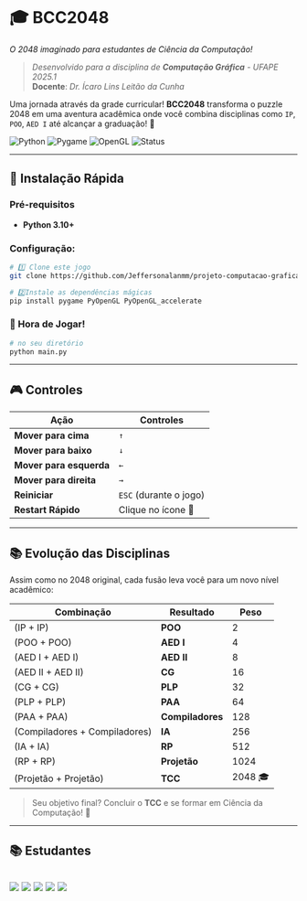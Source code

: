 # 🎓 BCC2048
*O 2048 imaginado para estudantes de Ciência da Computação!*
> *Desenvolvido para a disciplina de **Computação Gráfica** - UFAPE 2025.1*\
> **Docente**: *Dr. Ícaro Lins Leitão da Cunha*

Uma jornada através da grade curricular! **BCC2048** transforma o puzzle 2048 em uma aventura acadêmica onde você combina disciplinas como `IP`, `POO`, `AED I` até alcançar a graduação! 🚀

![Python](https://img.shields.io/badge/python-v3.10+-blue.svg)
![Pygame](https://img.shields.io/badge/pygame-enabled-green.svg)
![OpenGL](https://img.shields.io/badge/OpenGL-accelerated-red.svg)
![Status](https://img.shields.io/badge/status-ready%20to%20play-brightgreen.svg)

---

## 🚀 Instalação Rápida

### Pré-requisitos
- **Python 3.10+**


### Configuração:

```bash
# 1️⃣ Clone este jogo
git clone https://github.com/Jeffersonalanmm/projeto-computacao-grafica

# 2️⃣Instale as dependências mágicas
pip install pygame PyOpenGL PyOpenGL_accelerate
```

### 🎯 Hora de Jogar!
```bash
# no seu diretório
python main.py
```
---

## 🎮 Controles

| Ação | Controles |
|------|-----------|
| **Mover para cima** | `↑`  |
| **Mover para baixo** | `↓` |
| **Mover para esquerda** | `←`  |
| **Mover para direita** | `→`  |
| **Reiniciar** | `ESC` (durante o jogo) |
| **Restart Rápido** | Clique no ícone 🔄 |

---

## 📚 Evolução das Disciplinas

Assim como no 2048 original, cada fusão leva você para um novo nível acadêmico:  

| Combinação | Resultado | Peso |
|------------|-----------|------|
| (IP + IP) | **POO** | 2 |
| (POO + POO) | **AED I** | 4 |
| (AED I + AED I) | **AED II** | 8 |
| (AED II + AED II) | **CG** | 16 |
| (CG + CG) | **PLP** | 32 |
| (PLP + PLP) | **PAA** | 64 |
| (PAA + PAA) | **Compiladores** | 128 |
| (Compiladores + Compiladores) | **IA** | 256 |
| (IA + IA) | **RP** | 512 |
| (RP + RP) | **Projetão** | 1024 |
| (Projetão + Projetão) | **TCC** | 2048 🎓 |

> Seu objetivo final? Concluir o **TCC** e se formar em Ciência da Computação! 🚀

---
## 📚 Estudantes

[![](https://img.shields.io/badge/biancacneves-30363D?style=for-the-badge&logo=GitHub-Sponsors&logoColor=8957E5)](https://github.com/biancacneves) 
[![](https://img.shields.io/badge/hugomtths-30363D?style=for-the-badge&logo=GitHub-Sponsors&logoColor=8957E5)](https://github.com/hugomtths)
[![](https://img.shields.io/badge/Jeffersonalanmm-30363D?style=for-the-badge&logo=GitHub-Sponsors&logoColor=8957E5)](https://github.com/Jeffersonalanmm) 
[![](https://img.shields.io/badge/laissaGmA-30363D?style=for-the-badge&logo=GitHub-Sponsors&logoColor=8957E5)](https://github.com/laissaGmA) 
[![](https://img.shields.io/badge/marialuizab11-30363D?style=for-the-badge&logo=GitHub-Sponsors&logoColor=8957E5)](https://github.com/marialuizab11)
---


